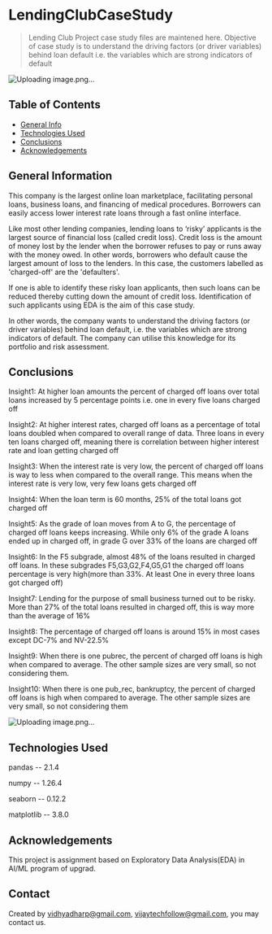 # LendingClubCaseStudy
> Lending Club Project case study files are maintened here. Objective of case study is to understand the driving factors (or driver variables) behind loan default i.e. the variables which are strong indicators of default

![Uploading image.png…]()



## Table of Contents
* [General Info](#general-information)
* [Technologies Used](#technologies-used)
* [Conclusions](#conclusions)
* [Acknowledgements](#acknowledgements)

<!-- You can include any other section that is pertinent to your problem -->

## General Information
This company is the largest online loan marketplace, facilitating personal loans, business loans, and financing of medical procedures. Borrowers can easily access lower interest rate loans through a fast online interface. 

Like most other lending companies, lending loans to ‘risky’ applicants is the largest source of financial loss (called credit loss). Credit loss is the amount of money lost by the lender when the borrower refuses to pay or runs away with the money owed. In other words, borrowers who default cause the largest amount of loss to the lenders. In this case, the customers labelled as 'charged-off' are the 'defaulters'. 

If one is able to identify these risky loan applicants, then such loans can be reduced thereby cutting down the amount of credit loss. Identification of such applicants using EDA is the aim of this case study.

In other words, the company wants to understand the driving factors (or driver variables) behind loan default, i.e. the variables which are strong indicators of default.  The company can utilise this knowledge for its portfolio and risk assessment. 

## Conclusions
Insight1: At higher loan amounts the percent of charged off loans over total loans increased by 5 percentage points i.e. one in every five loans charged off 

Insight2: At higher interest rates, charged off loans  as a percentage of total loans doubled when compared to overall range of data. Three loans in every ten loans charged off, meaning there is correlation between higher interest rate and loan getting charged off

Insight3: When the interest rate is very low, the percent of charged off loans is way to less when compared to the overall range. This means when the interest rate is very low, very few loans gets charged off

Insight4: When the loan term is 60 months, 25% of the total loans  got charged off

Insight5: As the grade of loan moves from A to G, the percentage of charged off loans keeps increasing. While only 6% of the grade A loans ended up in charged off, in grade G over 33% of the loans are charged off

Insight6: In the F5 subgrade, almost 48% of the loans resulted in charged off loans. In these subgrades F5,G3,G2,F4,G5,G1 the charged off loans percentage is very high(more than 33%. At least One in every three loans got charged off)

Insight7: Lending for the purpose of small business turned out to be risky. More than 27% of the total loans resulted in charged off, this is way more than the average of 16%

Insight8: The percentage of charged off loans is around 15% in most cases except DC-7% and NV-22.5%

Insight9: When there is one pubrec, the percent of charged off loans is high when compared to average. The other sample sizes are very small, so not considering them.

Insight10: When there is one pub_rec, bankruptcy, the percent of charged off loans is high when compared to average. The other sample sizes are very small, so not considering them

![Uploading image.png…]()



## Technologies Used
pandas -- 2.1.4

numpy -- 1.26.4

seaborn -- 0.12.2

matplotlib -- 3.8.0

## Acknowledgements
This project is assignment based on Exploratory Data Analysis(EDA) in AI/ML program of upgrad.


## Contact
Created by vidhyadharp@gmail.com, vijaytechfollow@gmail.com, you may contact us.


<!-- Optional -->
<!-- ## License -->
<!-- This project is open source and available under the [... License](). -->

<!-- You don't have to include all sections - just the one's relevant to your project -->
